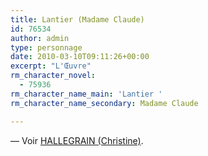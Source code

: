 ```yaml
---
title: Lantier (Madame Claude)
id: 76534
author: admin
type: personnage
date: 2010-03-10T09:11:26+00:00
excerpt: "L'Œuvre"
rm_character_novel:
  - 75936
rm_character_name_main: 'Lantier '
rm_character_name_secondary: Madame Claude

---
```

— Voir <a href="#/personnage/hallegrain-christine/" target="_self">HALLEGRAIN (Christine)</a>.